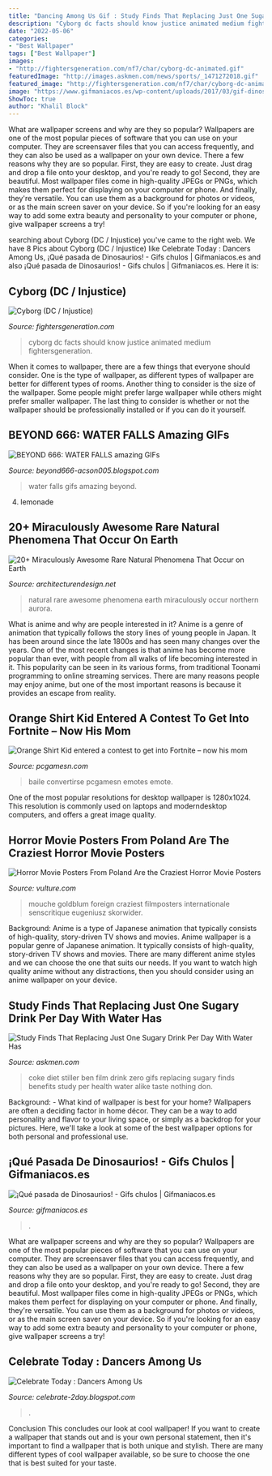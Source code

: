 ```yaml
---
title: "Dancing Among Us Gif : Study Finds That Replacing Just One Sugary Drink Per Day With Water Has"
description: "Cyborg dc facts should know justice animated medium fightersgeneration"
date: "2022-05-06"
categories:
- "Best Wallpaper"
tags: ["Best Wallpaper"]
images:
- "http://fightersgeneration.com/nf7/char/cyborg-dc-animated.gif"
featuredImage: "http://images.askmen.com/news/sports/_1471272018.gif"
featured_image: "http://fightersgeneration.com/nf7/char/cyborg-dc-animated.gif"
image: "https://www.gifmaniacos.es/wp-content/uploads/2017/03/gif-dinosaurio-gifmaniacos.es-4.gif"
ShowToc: true
author: "Khalil Block"
---
```



What are wallpaper screens and why are they so popular?
Wallpapers are one of the most popular pieces of software that you can use on your computer. They are screensaver files that you can access frequently, and they can also be used as a wallpaper on your own device. There a few reasons why they are so popular. First, they are easy to create. Just drag and drop a file onto your desktop, and you're ready to go! Second, they are beautiful. Most wallpaper files come in high-quality JPEGs or PNGs, which makes them perfect for displaying on your computer or phone. And finally, they're versatile. You can use them as a background for photos or videos, or as the main screen saver on your device. So if you're looking for an easy way to add some extra beauty and personality to your computer or phone, give wallpaper screens a try!

	

		
searching about Cyborg (DC / Injustice) you've came to the right web. We have 8 Pics about Cyborg (DC / Injustice) like Celebrate Today : Dancers Among Us, ¡Qué pasada de Dinosaurios! - Gifs chulos | Gifmaniacos.es and also ¡Qué pasada de Dinosaurios! - Gifs chulos | Gifmaniacos.es. Here it is:
		
    
## Cyborg (DC / Injustice)

<img loading=lazy src="http://fightersgeneration.com/nf7/char/cyborg-dc-animated.gif" onerror="this.onerror=null;this.src='https://tse1.mm.bing.net/th?id=OIP.j1rn2EdqzMB9iup_INE9zwHaEJ&amp;pid=15.1';" alt="Cyborg (DC / Injustice)">

_Source: fightersgeneration.com_

>cyborg dc facts should know justice animated medium fightersgeneration. 

	

When it comes to wallpaper, there are a few things that everyone should consider. One is the type of wallpaper, as different types of wallpaper are better for different types of rooms. Another thing to consider is the size of the wallpaper. Some people might prefer large wallpaper while others might prefer smaller wallpaper. The last thing to consider is whether or not the wallpaper should be professionally installed or if you can do it yourself.

    
## BEYOND 666: WATER FALLS Amazing GIFs

<img loading=lazy src="http://3.bp.blogspot.com/-pJcMZ0KtiKM/VVdUV-O4YiI/AAAAAAAAOrg/eX0dmA_JF-A/s1600/gif%2B77.gif" onerror="this.onerror=null;this.src='https://tse4.mm.bing.net/th?id=OIP.eVJIDbS2aiPLOEqk7qtXRAAAAA&amp;pid=15.1';" alt="BEYOND 666: WATER FALLS amazing GIFs">

_Source: beyond666-acson005.blogspot.com_

>water falls gifs amazing beyond. 

	

4. lemonade 

    
## 20+ Miraculously Awesome Rare Natural Phenomena That Occur On Earth

<img loading=lazy src="http://cdn.architecturendesign.net/wp-content/uploads/2015/09/AD-Miraculously-Awesome-Rare-Natural-Phenomena-That-Occur-On-Earth-01-1.gif" onerror="this.onerror=null;this.src='https://tse4.mm.bing.net/th?id=OIP.NDt2z3UFdt8r3Xfu0HBVZQHaEK&amp;pid=15.1';" alt="20+ Miraculously Awesome Rare Natural Phenomena That Occur on Earth">

_Source: architecturendesign.net_

>natural rare awesome phenomena earth miraculously occur northern aurora. 

	

What is anime and why are people interested in it?
Anime is a genre of animation that typically follows the story lines of young people in Japan. It has been around since the late 1800s and has seen many changes over the years. One of the most recent changes is that anime has become more popular than ever, with people from all walks of life becoming interested in it. This popularity can be seen in its various forms, from traditional Toonami programming to online streaming services. There are many reasons people may enjoy anime, but one of the most important reasons is because it provides an escape from reality.

    
## Orange Shirt Kid Entered A Contest To Get Into Fortnite – Now His Mom

<img loading=lazy src="https://www.pcgamesn.com/wp-content/uploads/2019/01/orange-shirt-kid.jpg" onerror="this.onerror=null;this.src='https://tse2.mm.bing.net/th?id=OIP.A93d8KC795ioWHP18nnwzwHaEK&amp;pid=15.1';" alt="Orange Shirt Kid entered a contest to get into Fortnite – now his mom">

_Source: pcgamesn.com_

>baile convertirse pcgamesn emotes emote. 

	

One of the most popular resolutions for desktop wallpaper is 1280x1024. This resolution is commonly used on laptops and moderndesktop computers, and offers a great image quality.

    
## Horror Movie Posters From Poland Are The Craziest Horror Movie Posters

<img loading=lazy src="https://pyxis.nymag.com/v1/imgs/6a2/260/29d636fd5715be889c0d467b7f6d31efae-the-fly-polish.2x.w710.jpg" onerror="this.onerror=null;this.src='https://tse2.mm.bing.net/th?id=OIP.bEhqPMpHpxgmw354I1i1eQHaKg&amp;pid=15.1';" alt="Horror Movie Posters From Poland Are the Craziest Horror Movie Posters">

_Source: vulture.com_

>mouche goldblum foreign craziest filmposters internationale senscritique eugeniusz skorwider. 

	

Background: Anime is a type of Japanese animation that typically consists of high-quality, story-driven TV shows and movies.
Anime wallpaper is a popular genre of Japanese animation. It typically consists of high-quality, story-driven TV shows and movies. There are many different anime styles and we can choose the one that suits our needs. If you want to watch high quality anime without any distractions, then you should consider using an anime wallpaper on your device.

    
## Study Finds That Replacing Just One Sugary Drink Per Day With Water Has

<img loading=lazy src="http://images.askmen.com/news/sports/_1471272018.gif" onerror="this.onerror=null;this.src='https://tse3.mm.bing.net/th?id=OIP.teGqEKQRzW4151CIitk1fQHaDI&amp;pid=15.1';" alt="Study Finds That Replacing Just One Sugary Drink Per Day With Water Has">

_Source: askmen.com_

>coke diet stiller ben film drink zero gifs replacing sugary finds benefits study per health water alike taste nothing don. 

	

Background: - What kind of wallpaper is best for your home?
Wallpapers are often a deciding factor in home décor. They can be a way to add personality and flavor to your living space, or simply as a backdrop for your pictures. Here, we'll take a look at some of the best wallpaper options for both personal and professional use.

    
## ¡Qué Pasada De Dinosaurios! - Gifs Chulos | Gifmaniacos.es

<img loading=lazy src="https://www.gifmaniacos.es/wp-content/uploads/2017/03/gif-dinosaurio-gifmaniacos.es-4.gif" onerror="this.onerror=null;this.src='https://tse4.mm.bing.net/th?id=OIP.tL5t2FPW6XcQfQaeHcd6sAAAAA&amp;pid=15.1';" alt="¡Qué pasada de Dinosaurios! - Gifs chulos | Gifmaniacos.es">

_Source: gifmaniacos.es_

>. 

	

What are wallpaper screens and why are they so popular?
Wallpapers are one of the most popular pieces of software that you can use on your computer. They are screensaver files that you can access frequently, and they can also be used as a wallpaper on your own device. There a few reasons why they are so popular. First, they are easy to create. Just drag and drop a file onto your desktop, and you're ready to go! Second, they are beautiful. Most wallpaper files come in high-quality JPEGs or PNGs, which makes them perfect for displaying on your computer or phone. And finally, they're versatile. You can use them as a background for photos or videos, or as the main screen saver on your device. So if you're looking for an easy way to add some extra beauty and personality to your computer or phone, give wallpaper screens a try!

    
## Celebrate Today : Dancers Among Us

<img loading=lazy src="https://2.bp.blogspot.com/-OlBqelbwSdI/UblHYuqVWRI/AAAAAAAAFeQ/kpmAfleQOek/s1600/Dancers-Among-Us-at-Macys-Annmaria-Mazzini.jpg" onerror="this.onerror=null;this.src='https://tse2.mm.bing.net/th?id=OIP.EaYa99jWbwh85trjJgovaQHaLH&amp;pid=15.1';" alt="Celebrate Today : Dancers Among Us">

_Source: celebrate-2day.blogspot.com_

>. 

	

Conclusion
This concludes our look at cool wallpaper! If you want to create a wallpaper that stands out and is your own personal statement, then it's important to find a wallpaper that is both unique and stylish. There are many different types of cool wallpaper available, so be sure to choose the one that is best suited for your taste.

